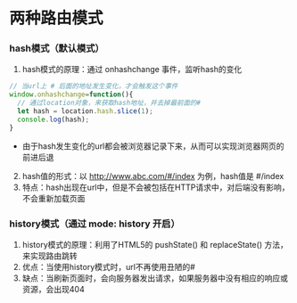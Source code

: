 # 两种路由模式

### hash模式（默认模式）
1.  hash模式的原理：通过 onhashchange 事件，监听hash的变化
  ```js
  // 当url上 # 后面的地址发生变化，才会触发这个事件
  window.onhashchange=function(){
    // 通过location对象，来获取hash地址，并去掉最前面的#
    let hash = location.hash.slice(1);
    console.log(hash);
  }
  ```
  - 由于hash发生变化的url都会被浏览器记录下来，从而可以实现浏览器网页的前进后退
2.  hash值的形式：以 http://www.abc.com/#/index 为例，hash值是 #/index
3.  特点：hash出现在url中，但是不会被包括在HTTP请求中，对后端没有影响，不会重新加载页面

### history模式（通过 mode: history 开启）
1.  history模式的原理：利用了HTML5的 pushState() 和 replaceState() 方法，来实现路由跳转
2.  优点：当使用history模式时，url不再使用丑陋的#
3.  缺点：当刷新页面时，会向服务器发出请求，如果服务器中没有相应的响应或资源，会出现404

### 